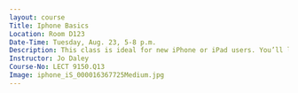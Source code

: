 ```yaml
---
layout: course
Title: Iphone Basics
Location: Room D123
Date-Time: Tuesday, Aug. 23, 5-8 p.m.
Description: This class is ideal for new iPhone or iPad users. You’ll learn how to set up and use an iPhone. Soon after, you can use it to make your life easier, more efficient and fun. We’ll cover basic features and functions including activating a new device, installing iTunes, setting up and synchronizing the device, configuring iCloud, setting up email accounts, downloading and arranging apps, and rebooting. Bring your device, logins and passwords to class.
Instructor: Jo Daley
Course-No: LECT 9150.Q13
Image: iphone_iS_000016367725Medium.jpg
---
```

